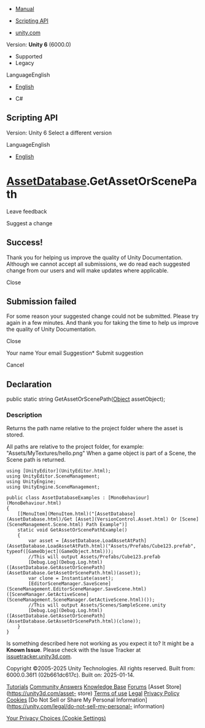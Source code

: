 [ ]()

  * [Manual](../Manual/index.html)
  * [Scripting API](../ScriptReference/index.html)

  * [unity.com](https://unity.com/)

Version: **Unity 6** (6000.0)

  * Supported
  * Legacy

LanguageEnglish

  * [English]()

  * C#

[ ](https://docs.unity3d.com)

## Scripting API

Version: Unity 6 Select a different version

LanguageEnglish

  * [English]()

#  [AssetDatabase](AssetDatabase.html).GetAssetOrScenePath

Leave feedback

Suggest a change

## Success!

Thank you for helping us improve the quality of Unity Documentation. Although
we cannot accept all submissions, we do read each suggested change from our
users and will make updates where applicable.

Close

## Submission failed

For some reason your suggested change could not be submitted. Please <a>try
again</a> in a few minutes. And thank you for taking the time to help us
improve the quality of Unity Documentation.

Close

Your name Your email Suggestion* Submit suggestion

Cancel

[ ]()

## Declaration

public static string GetAssetOrScenePath([Object](Object.html) assetObject);

### Description

Returns the path name relative to the project folder where the asset is
stored.

All paths are relative to the project folder, for example:
"Assets/MyTextures/hello.png" When a game object is part of a Scene, the Scene
path is returned.

    
    
    using [UnityEditor](UnityEditor.html);
    using UnityEditor.SceneManagement;
    using UnityEngine;
    using UnityEngine.SceneManagement;  
      
    public class AssetDatabaseExamples : [MonoBehaviour](MonoBehaviour.html)
    {
        [[MenuItem](MenuItem.html)("[AssetDatabase](AssetDatabase.html)/Get [Asset](VersionControl.Asset.html) Or [Scene](SceneManagement.Scene.html) Path Example")]
        static void GetAssetOrScenePathExample()
        {
            var asset = [AssetDatabase.LoadAssetAtPath](AssetDatabase.LoadAssetAtPath.html)("Assets/Prefabs/Cube123.prefab", typeof([GameObject](GameObject.html)));
            //This will output Assets/Prefabs/Cube123.prefab
            [Debug.Log](Debug.Log.html)([AssetDatabase.GetAssetOrScenePath](AssetDatabase.GetAssetOrScenePath.html)(asset));
            var clone = Instantiate(asset);
            [EditorSceneManager.SaveScene](SceneManagement.EditorSceneManager.SaveScene.html)([SceneManager.GetActiveScene](SceneManagement.SceneManager.GetActiveScene.html)());
            //This will output Assets/Scenes/SampleScene.unity
            [Debug.Log](Debug.Log.html)([AssetDatabase.GetAssetOrScenePath](AssetDatabase.GetAssetOrScenePath.html)(clone));
        }
    }

Is something described here not working as you expect it to? It might be a
**Known Issue**. Please check with the Issue Tracker at
[issuetracker.unity3d.com](https://issuetracker.unity3d.com).

Copyright ©2005-2025 Unity Technologies. All rights reserved. Built from:
6000.0.36f1 (02b661dc617c). Built on: 2025-01-14.

[Tutorials](https://unity3d.com/learn) [Community
Answers](https://answers.unity3d.com) [Knowledge
Base](https://support.unity3d.com/hc/en-us)
[Forums](https://forum.unity3d.com) [Asset Store](https://unity3d.com/asset-
store) [Terms of use](https://docs.unity3d.com/Manual/TermsOfUse.html)
[Legal](https://unity.com/legal) [Privacy
Policy](https://unity.com/legal/privacy-policy)
[Cookies](https://unity.com/legal/cookie-policy) [Do Not Sell or Share My
Personal Information](https://unity.com/legal/do-not-sell-my-personal-
information)

[Your Privacy Choices (Cookie Settings)](javascript:void\(0\);)

